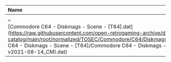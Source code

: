 |Name|Size|
|:---|---:|
|[..](../index.html)|DIR|
|[Commodore C64 - Diskmags - Scene - [T64].dat](https://raw.githubusercontent.com/open-retrogaming-archive/dat-catalog/main/root/normalized/TOSEC/Commodore/C64/Diskmags/Scene/[T64]/Commodore C64 - Diskmags - Scene - [T64]/Commodore C64 - Diskmags - Scene - [T64] (TOSEC-v2021-08-14_CM).dat)|181834|
